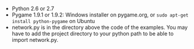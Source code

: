 - Python 2.6 or 2.7
- Pygame 1.9.1 or 1.9.2: Windows installer on pygame.org, or `sudo apt-get install python-pygame` on Ubuntu
- network.py is in the directory above the code of the examples. You may have to add the project directory to your python path to be able to import network.py.
